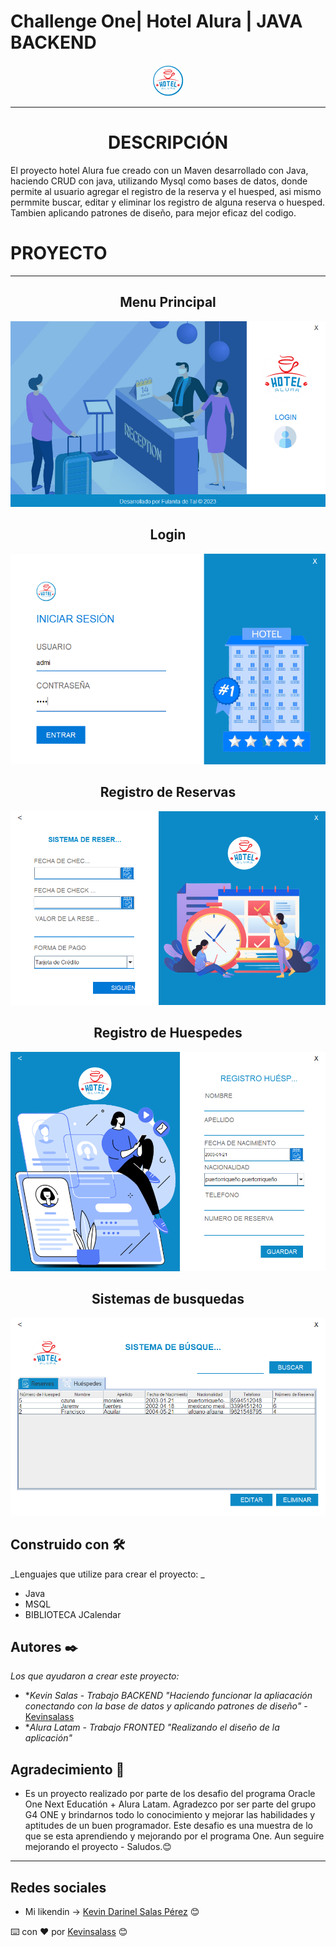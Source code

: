 # Challenge One| Hotel Alura | JAVA BACKEND  
<p align="center">
  <img src="https://github.com/kevinsalass/Challege-Alura/blob/master/src/main/java/imagenes/lOGO-50PX.png" />
</p>

---
<h1 align="center">DESCRIPCIÓN</h1>
<p align="justigy">El proyecto hotel Alura fue creado con un Maven desarrollado con Java, haciendo CRUD con java, utilizando Mysql como bases de datos, donde permite al usuario agregar el registro de la reserva y el huesped, asi mismo permmite buscar, editar y eliminar los registro de alguna reserva o huesped. Tambien aplicando patrones de diseño, para mejor eficaz del codigo.</p>

# PROYECTO
---
<h2 align="center">Menu Principal</h2>

![alt text](https://github.com/kevinsalass/Challege-Alura/blob/master/src/main/java/imagen-readme/menuPrincipal.png)

<h2 align="center">Login</h2>
<p align="center">
  <img src="https://github.com/kevinsalass/Challege-Alura/blob/master/src/main/java/imagen-readme/iniciarSecion.png" />
</p>

<h2 align="center">Registro de Reservas</h2>
<p align="center">
  <img src="https://github.com/kevinsalass/Challege-Alura/blob/master/src/main/java/imagen-readme/NuevaReserva.png" />
</p>

<h2 align="center">Registro de Huespedes</h2>
<p align="center">
  <img src="https://github.com/kevinsalass/Challege-Alura/blob/master/src/main/java/imagen-readme/RegistroHuesped.png" />
</p>

<h2 align="center">Sistemas de busquedas</h2>
<p align="center">
  <img src="https://github.com/kevinsalass/Challege-Alura/blob/master/src/main/java/imagen-readme/sistemaBusqueda.png" />
</p>

## Construido con 🛠️
_Lenguajes que utilize para crear el proyecto: _

* Java
* MSQL
* BIBLIOTECA JCalendar

## Autores ✒️
_Los que ayudaron a crear este proyecto:_

* **Kevin Salas* - *Trabajo BACKEND "Haciendo funcionar la apliacación conectando con la base de datos y aplicando patrones de diseño"* - [Kevinsalass](https://github.com/kevinsalass)
* **Alura Latam* - *Trabajo FRONTED "Realizando el diseño de la aplicación"*


## Agradecimiento 🎁
* Es un proyecto realizado por parte de los desafio del programa Oracle One Next Educatión + Alura Latam. Agradezco por ser parte del grupo G4 ONE y brindarnos todo lo conocimiento y mejorar las habilidades y aptitudes de un buen programador. Este desafio es una muestra de lo que se esta aprendiendo y mejorando por el programa One.
Aun seguire mejorando el proyecto - Saludos.😊
---
## Redes sociales
 * Mi likendin ->  [Kevin Darinel Salas Pérez](https://www.linkedin.com/in/kevin-salas-perez) 😊

⌨️ con ❤️ por [Kevinsalass](https://github.com/kevinsalass) 😊
